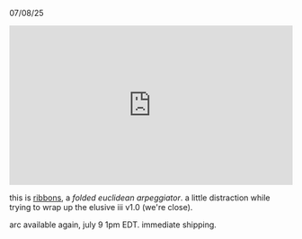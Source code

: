 07/08/25

<div style="padding:56.25% 0 0 0;position:relative;"><iframe src="https://player.vimeo.com/video/1099770303?badge=0&amp;autopause=0&amp;player_id=0&amp;app_id=58479" frameborder="0" allow="autoplay; fullscreen; picture-in-picture; clipboard-write; encrypted-media; web-share" style="position:absolute;top:0;left:0;width:100%;height:100%;" title="arc ribbons"></iframe></div><script src="https://player.vimeo.com/api/player.js"></script>

this is [ribbons](https://monome.org/docs/iii/library/ribbons/), a _folded euclidean arpeggiator_. a little distraction while trying to wrap up the elusive iii v1.0 (we're close).

arc available again, july 9 1pm EDT. immediate shipping.

